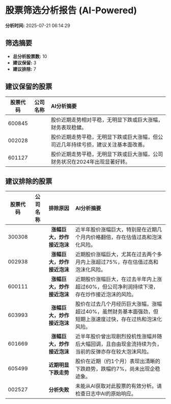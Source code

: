 # 股票筛选分析报告 (AI-Powered)

**分析时间:** 2025-07-21 06:14:29

## 筛选摘要

- **总分析股票数:** 10
- **建议保留:** 3
- **建议排除:** 7

## 建议保留的股票

| 股票代码 | 公司名称 | AI分析摘要 |
|:---:|:---:|:---|
| 600845 |  | 股价近期走势相对平稳，无明显下跌或巨大涨幅，财务表现稳健。 |
| 002028 |  | 股价近期走势平稳，无明显下跌或巨大涨幅，但公司近几年持续亏损，建议关注基本面改善。 |
| 601127 |  | 股价近期走势平稳，无明显下跌或巨大涨幅，公司财务状况在2024年出现显著好转。 |

## 建议排除的股票

| 股票代码 | 公司名称 | 排除原因 | AI分析摘要 |
|:---:|:---:|:---:|:---|
| 300308 |  | **涨幅巨大，炒作接近泡沫** | 近半年股价涨幅巨大，特别是在近期几个月内价格翻倍，存在估值过高和泡沫化风险。 |
| 002938 |  | **涨幅巨大，炒作接近泡沫** | 近期股价涨幅巨大，尤其在过去两个多月内上涨超过75%，存在估值过高和泡沫化风险。 |
| 600111 |  | **涨幅巨大，炒作接近泡沫** | 近期股价涨幅巨大，在过去半年内上涨超过60%，但公司净利润持续下滑，存在炒作接近泡沫的风险。 |
| 603993 |  | **涨幅巨大，炒作接近泡沫** | 股价在过去几个月经历巨大涨幅，涨幅超过40%，虽然财务基本面强劲，但短期上涨速度过快，存在过热和泡沫化风险。 |
| 601669 |  | **涨幅巨大，炒作接近泡沫** | 近半年股价曾出现剧烈投机性涨幅并随后大幅回调，且自由现金流持续为负，当前的反弹亦存在较大泡沫风险。 |
| 605499 |  | **近期明显下跌走势** | 股价在近期（约1个月）表现出清晰的下跌趋势，跌幅约7%，尚未出现企稳迹象。 |
| 002527 |  | **分析失败** | 未能从AI获取对此股票的有效分析。请检查日志中AI的原始响应。 |
